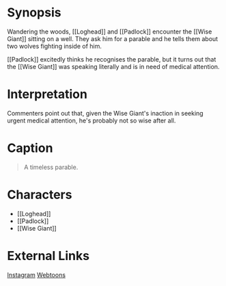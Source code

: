 # Synopsis
Wandering the woods, [[Loghead]] and [[Padlock]] encounter the [[Wise Giant]] sitting on a well. They ask him for a parable and he tells them about two wolves fighting inside of him.

[[Padlock]] excitedly thinks he recognises the parable, but it turns out that the [[Wise Giant]] was speaking literally and is in need of medical attention.

# Interpretation
Commenters point out that, given the Wise Giant's inaction in seeking urgent medical attention, he's probably not so wise after all.

# Caption
> A timeless parable.

# Characters
* [[Loghead]]
* [[Padlock]]
* [[Wise Giant]]

# External Links
[Instagram](https://www.instagram.com/p/B2aRReajZes/?igshid=YmMyMTA2M2Y=)
[Webtoons](https://www.webtoons.com/en/challenge/twistwood-tales/2-the-wise-giant/viewer?title_no=344740&episode_no=2)